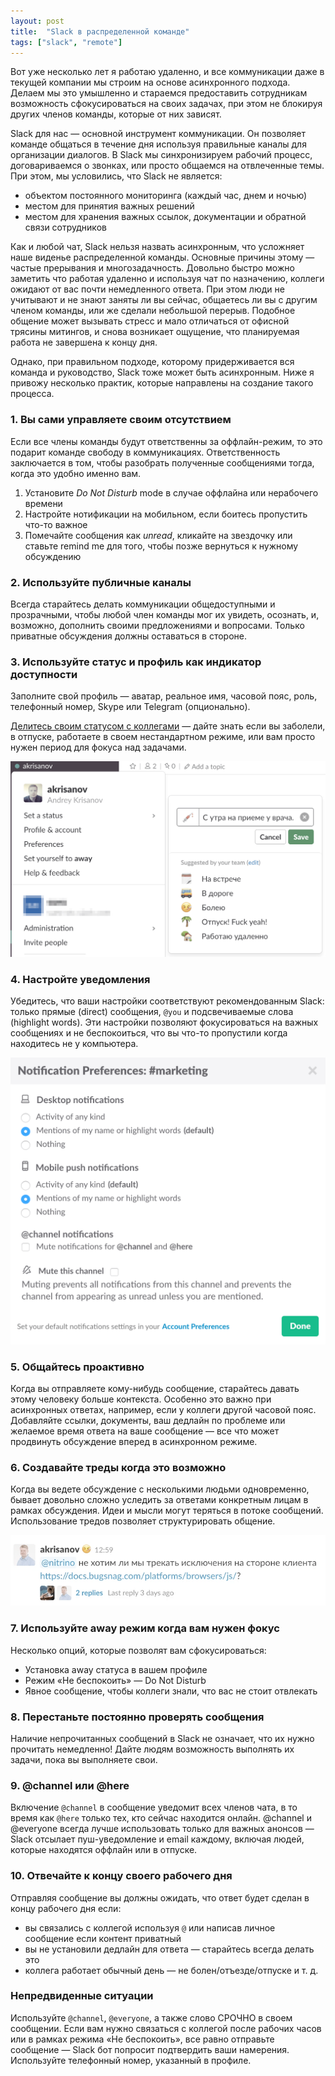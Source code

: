 ```yaml
---
layout: post
title:  "Slack в распределенной команде"
tags: ["slack", "remote"]
---
```


Вот уже несколько лет я работаю удаленно, и все коммуникации даже в текущей компании мы строим на
основе асинхронного подхода. Делаем мы это умышленно и стараемся предоставить сотрудникам возможность
сфокусироваться на своих задачах, при этом не блокируя других членов команды, которые от них зависят.

Slack для нас — основной инструмент коммуникации. Он позволяет команде общаться в течение дня
используя правильные каналы для организации диалогов. В Slack мы синхронизируем рабочий процесс,
договариваемся о звонках, или просто общаемся на отвлеченные темы. При этом, мы условились, что
Slack не является:

- объектом постоянного мониторинга (каждый час, днем и ночью)
- местом для принятия важных решений
- местом для хранения важных ссылок, документации и обратной связи сотрудников

Как и любой чат, Slack нельзя назвать асинхронным, что усложняет наше виденье распределенной команды.
Основные причины этому — частые прерывания и многозадачность. Довольно быстро можно заметить что
работая удаленно и используя чат по назначению, коллеги ожидают от вас почти немедленного ответа.
При этом люди не учитывают и не знают заняты ли вы сейчас, общаетесь ли вы с другим членом команды,
или же сделали небольшой перерыв. Подобное общение может вызывать стресс и мало отличаться от
офисной трясины митингов, и снова возникает ощущение, что планируемая работа не завершена к концу дня.

Однако, при правильном подходе, которому придерживается вся команда и руководство, Slack тоже может
быть асинхронным. Ниже я привожу несколько практик, которые направлены на создание такого процесса.

### 1. Вы сами управляете своим отсутствием

Если все члены команды будут ответственны за оффлайн-режим, то это подарит команде свободу в коммуникациях. Ответственность заключается в том, чтобы разобрать полученные сообщениями тогда, когда это удобно именно вам.

1. Установите *Do Not Disturb* mode в случае оффлайна или нерабочего времени
2. Настройте нотификации на мобильном, если боитесь пропустить что-то важное
3. Помечайте сообщения как *unread*, кликайте на звездочку или ставьте remind me для того, чтобы позже вернуться к нужному обсуждению

### 2. Используйте публичные каналы

Всегда старайтесь делать коммуникации общедоступными и прозрачными, чтобы любой член команды мог их
увидеть, осознать, и, возможно, дополнить своими предложениями и вопросами. Только приватные
обсуждения должны оставаться в стороне.

### 3. Используйте статус и профиль как индикатор доступности

Заполните свой профиль — аватар, реальное имя, часовой пояс, роль, телефонный номер, Skype или
Telegram (опционально).

[Делитесь своим статусом с коллегами](https://slackhq.com/set-your-status-in-slack-28a793914b98) —
дайте знать если вы заболели, в отпуске, работаете в своем нестандартном режиме, или вам просто
нужен период для фокуса над задачами.

![Установка информативного статуса в Slack](/assets/images/slack-status.png)

### 4. Настройте уведомления

Убедитесь, что ваши настройки соответствуют рекомендованным Slack: только прямые (direct)
сообщения, `@you` и подсвечиваемые слова (highlight words). Эти настройки позволяют фокусироваться
на важных сообщениях и не беспокоиться, что вы что-то пропустили когда находитесь не у компьютера.

![Настройка уведомлений в Slack](/assets/images/slack-notifications.png)

### 5. Общайтесь проактивно

Когда вы отправляете кому-нибудь сообщение, старайтесь давать этому человеку больше контекста.
Особенно это важно при асинхронных ответах, например, если у коллеги другой часовой пояс.
Добавляйте ссылки, документы, ваш дедлайн по проблеме или желаемое время ответа на ваше сообщение
— все что может продвинуть обсуждение вперед в асинхронном режиме.

### 6. Создавайте треды когда это возможно

Когда вы ведете обсуждение с несколькими людьми одновременно, бывает довольно сложно уследить за
ответами конкретным лицам в рамках обсуждения. Идеи и мысли могут теряться в потоке сообщений.
Использование тредов позволяет структурировать общение.

![Пример треда с двумя вложенными сообщениями](/assets/images/slack-threads.png)

### 7. Используйте away режим когда вам нужен фокус

Несколько опций, которые позволят вам сфокусироваться:

- Установка away статуса в вашем профиле
- Режим «Не беспокоить» — Do Not Disturb
- Явное сообщение, чтобы коллеги знали, что вас не стоит отвлекать

### 8. Перестаньте постоянно проверять сообщения

Наличие непрочитанных сообщений в Slack не означает, что их нужно прочитать немедленно!
Дайте людям возможность выполнять их задачи, пока вы выполняете свои.

### 9. @channel или @here

Включение `@channel` в сообщение уведомит всех членов чата, в то время как `@here` только тех, кто
сейчас находится онлайн. @channel и @everyone всегда лучше использовать только для важных анонсов —
Slack отсылает пуш-уведомление и email каждому, включая людей, которые находятся оффлайн или в отпуске.

### 10. Отвечайте к концу своего рабочего дня

Отправляя сообщение вы должны ожидать, что ответ будет сделан в концу рабочего дня если:

- вы связались с коллегой используя `@` или написав личное сообщение если контент приватный
- вы не установили дедлайн для ответа — старайтесь всегда делать это
- коллега работает обычный день — не болен/отъезде/отпуске и т. д.

### Непредвиденные ситуации

Используйте `@channel`, `@everyone`, а также слово СРОЧНО в своем сообщении. Если вам нужно связаться
с коллегой после рабочих часов или в рамках режима «Не беспокоить», все равно отправьте сообщение —
Slack бот попросит подтвердить ваши намерения. Используйте телефонный номер, указанный в профиле.
